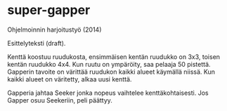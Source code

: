 super-gapper
============

Ohjelmoinnin harjoitustyö (2014)

Esittelyteksti (draft).

Kenttä koostuu ruudukosta, ensimmäisen kentän ruudukko on 3x3, toisen kentän ruudukko 4x4. Kun ruutu on ympäröity, saa pelaaja 50 pistettä. Gapperin tavoite on värittää ruudukon kaikki alueet käymällä niissä. Kun kaikki alueet on väritetty, alkaa uusi kenttä.

Gapperia jahtaa Seeker jonka nopeus vaihtelee kenttäkohtaisesti. Jos Gapper osuu Seekeriin, peli päättyy.
